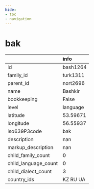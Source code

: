 ```yaml
---
hide:
- toc
- navigation
---
```

# bak
|                      | info     |
|:---------------------|:---------|
| id                   | bash1264 |
| family_id            | turk1311 |
| parent_id            | nort2696 |
| name                 | Bashkir  |
| bookkeeping          | False    |
| level                | language |
| latitude             | 53.59671 |
| longitude            | 56.55937 |
| iso639P3code         | bak      |
| description          | nan      |
| markup_description   | nan      |
| child_family_count   | 0        |
| child_language_count | 0        |
| child_dialect_count  | 3        |
| country_ids          | KZ RU UA |